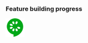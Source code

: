### Feature building progress
<a href="https://wegofoods-customer-api.herokuapp.com/health/cucumber_report" target="_blank">
  <img src="cucumber.png" alt="Cucumber Features" width="50" height="50"/>
</a>
